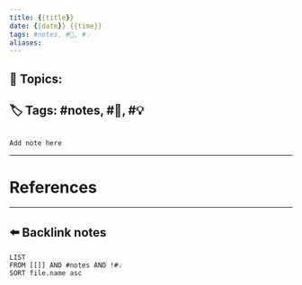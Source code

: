 ```yaml
---
title: {{title}}
date: {{date}} {{time}}
tags: #notes, #🌱, #💡 
aliases: 
---
```


## 🔗 **Topics**: 
## 🏷 Tags: #notes, #🌱, #💡 

```ad-note

Add note here

```

***
# References

***
## ⬅️ Backlink notes
```dataview
LIST
FROM [[]] AND #notes AND !#💡 
SORT file.name asc
```
